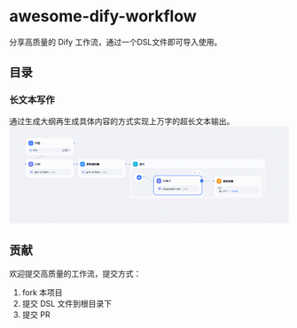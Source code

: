 # awesome-dify-workflow

分享高质量的 Dify 工作流，通过一个DSL文件即可导入使用。

## 目录

### 长文本写作

通过生成大纲再生成具体内容的方式实现上万字的超长文本输出。
![长文本写作流程](/imgs/long-form-writing.png)

## 贡献

欢迎提交高质量的工作流，提交方式：

1. fork 本项目
2. 提交 DSL 文件到根目录下
3. 提交 PR
